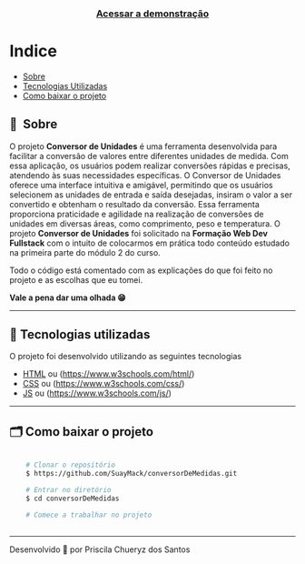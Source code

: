 <h3 align="center">
    <a href="https://suaymack.github.io/projeto1-apresentacaoIndividual/">Acessar a demonstração</a>
<h3 >

# Indice

- [Sobre](#-sobre)
- [Tecnologias Utilizadas](#-tecnologias-utilizadas)
- [Como baixar o projeto](#-como-baixar-o-projeto)

## 🔖&nbsp; Sobre

O projeto **Conversor de Unidades** é uma ferramenta desenvolvida para facilitar a conversão de valores entre diferentes unidades de medida. Com essa aplicação, os usuários podem realizar conversões rápidas e precisas, atendendo às suas necessidades específicas. O Conversor de Unidades oferece uma interface intuitiva e amigável, permitindo que os usuários selecionem as unidades de entrada e saída desejadas, insiram o valor a ser convertido e obtenham o resultado da conversão. Essa ferramenta proporciona praticidade e agilidade na realização de conversões de unidades em diversas áreas, como comprimento, peso e temperatura. 
O projeto **Conversor de Unidades** foi solicitado na **Formação Web Dev Fullstack** com o intuito de colocarmos em prática todo conteúdo estudado na primeira parte do módulo 2 do curso.

Todo o código está comentado com as explicações do que foi feito no projeto e as escolhas que eu tomei.

**Vale a pena dar uma olhada 😁**

---

## 🚀 Tecnologias utilizadas

O projeto foi desenvolvido utilizando as seguintes tecnologias

- [HTML](https://developer.mozilla.org/pt-BR/docs/Web/HTML) ou (https://www.w3schools.com/html/)
- [CSS](https://developer.mozilla.org/en-US/docs/Web/CSS) ou (https://www.w3schools.com/css/)
- [JS](https://developer.mozilla.org/pt-BR/docs/Web/JavaScript) ou (https://www.w3schools.com/js/)
---

## 🗂 Como baixar o projeto

```bash

    # Clonar o repositório
    $ https://github.com/SuayMack/conversorDeMedidas.git

    # Entrar no diretório
    $ cd conversorDeMedidas

    # Comece a trabalhar no projeto   
    
```
---

Desenvolvido 💜 por Priscila Chueryz dos Santos